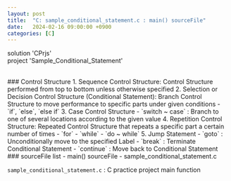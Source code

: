 ```yaml
---
layout: post
title:  "C: sample_conditional_statement.c : main() sourceFile"
date:   2024-02-16 09:00:00 +0900
categories: [C]
---
```


solution 'CPrjs'   
project 'Sample_Conditional_Statement'   
   
<br />
### Control Structure   
1. Sequence Control Structure: Control Structure performed from top to bottom unless otherwise specified   
2. Selection or Decision Control Structure (Conditional Statement): Branch Control Structure to move performance to specific parts under given conditions   
 - `if`, `else`, `else if`   
3. Case Control Structure   
 - `switch ~ case` : Branch to one of several locations according to the given value   
4. Repetition Control Structure: Repeated Control Structure that repeats a specific part a certain number of times   
 - `for`   
 - `while`   
 - `do ~ while`   
5. Jump Statement   
 - `goto` : Unconditionally move to the specified Label   
 - `break` : Terminate Conditional Statement   
 - `continue` : Move back to Conditional Statement   
   
<br />
### sourceFile list - main() sourceFile - sample_conditional_statement.c   
   
`sample_conditional_statement.c` : C practice project main function   
   
```c

```
